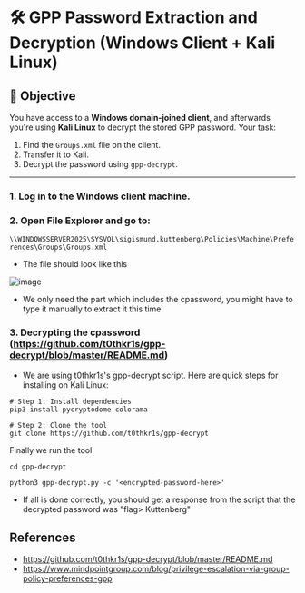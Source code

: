 # 🛠️ GPP Password Extraction and Decryption (Windows Client + Kali Linux)

## 🎯 Objective

You have access to a **Windows domain-joined client**, and afterwards you're using **Kali Linux** to decrypt the stored GPP password. Your task:

1. Find the `Groups.xml` file on the client.
2. Transfer it to Kali.
3. Decrypt the password using `gpp-decrypt`.

---

### 1. Log in to the Windows client machine.
### 2. Open **File Explorer** and go to:
`\\WINDOWSSERVER2025\SYSVOL\sigismund.kuttenberg\Policies\Machine\Preferences\Groups\Groups.xml`

- The file should look like this

![image](https://github.com/user-attachments/assets/81ca2dcf-b066-4c6b-a73c-89c152f8e6aa)

- We only need the part which includes the cpassword, you might have to type it manually to extract it this time

### 3. Decrypting the cpassword (https://github.com/t0thkr1s/gpp-decrypt/blob/master/README.md)
- We are using t0thkr1s's gpp-decrypt script. Here are quick steps for installing on Kali Linux:

```
# Step 1: Install dependencies
pip3 install pycryptodome colorama

# Step 2: Clone the tool
git clone https://github.com/t0thkr1s/gpp-decrypt
```

Finally we run the tool
```
cd gpp-decrypt

python3 gpp-decrypt.py -c '<encrypted-password-here>'
```

- If all is done correctly, you should get a response from the script that the decrypted password was "flag> Kuttenberg"

## References
- https://github.com/t0thkr1s/gpp-decrypt/blob/master/README.md
- https://www.mindpointgroup.com/blog/privilege-escalation-via-group-policy-preferences-gpp

